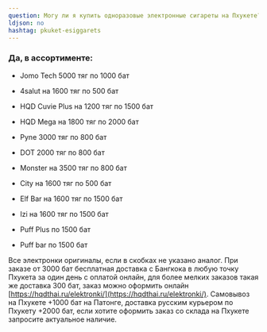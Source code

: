 ```yaml
---
question: Могу ли я купить одноразовые электронные сигареты на Пхукете?
ldjson: no
hashtag: pkuket-esiggarets
---
```


### Да, в ассортименте:

* Jomo Tech 5000 тяг по 1000 бат

* 4salut на 1600 тяг по 500 бат

* HQD Cuvie Plus на 1200 тяг по 1500 бат 

* HQD Mega на 1800 тяг по 2000 бат

* Pyne 3000 тяг по 800 бат

* DOT 2000 тяг по 800 бат

* Monster на 3500 тяг по 800 бат

* City на 1600 тяг по 500 бат

* Elf Bar на 1600 тяг по 1500 бат 

* Izi на 1600 тяг по 1500 бат 

* Puff Plus по 1500 бат

* Puff bar по 1500 бат
 
 Все электронки оригиналы, если в скобках не указано аналог. При заказе от 3000 бат бесплатная доставка c Бангкока в любую точку Пхукета за один день с оплатой онлайн, для более мелких заказов такая же доставка 300 бат, заказ можно оформить онлайн [https://hqdthai.ru/elektronki/](https://hqdthai.ru/elektronki/). Самовывоз на Пхукете +1000 бат на Патонге, доставка русским курьером по Пхукету +2000 бат, если хотите оформить заказ со склада на Пхукете запросите актуальное наличие.

